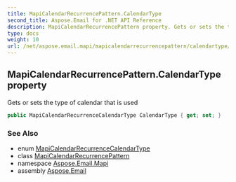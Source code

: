```yaml
---
title: MapiCalendarRecurrencePattern.CalendarType
second_title: Aspose.Email for .NET API Reference
description: MapiCalendarRecurrencePattern property. Gets or sets the type of calendar that is used
type: docs
weight: 10
url: /net/aspose.email.mapi/mapicalendarrecurrencepattern/calendartype/
---
```

## MapiCalendarRecurrencePattern.CalendarType property

Gets or sets the type of calendar that is used

```csharp
public MapiCalendarRecurrenceCalendarType CalendarType { get; set; }
```

### See Also

* enum [MapiCalendarRecurrenceCalendarType](../../mapicalendarrecurrencecalendartype/)
* class [MapiCalendarRecurrencePattern](../)
* namespace [Aspose.Email.Mapi](../../mapicalendarrecurrencepattern/)
* assembly [Aspose.Email](../../../)


